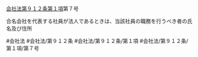 [会社法第９１２条第１項](会社法＿＿＿＿第９１２条第１項)第７号

合名会社を代表する社員が法人であるときは、当該社員の職務を行うべき者の氏名及び住所


#会社法
#会社法/第９１２条
#会社法/第９１２条/第１項
#会社法/第９１２条/第１項/第７号
